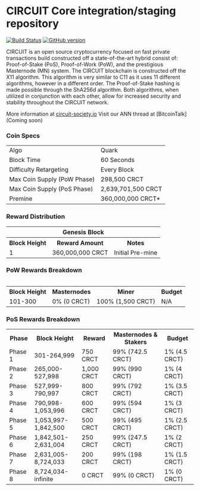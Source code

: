 CIRCUIT Core integration/staging repository
=====================================

[![Build Status](https://travis-ci.org/CircuitProject/Circuit-Project.svg?branch=master)](https://travis-ci.org/CircuitProject/Circuit-Project) [![GitHub version](https://badge.fury.io/gh/CIRCUIT-Project%2FCIRCUIT.svg)](https://badge.fury.io/gh/CIRCUIT-Project%2FCIRCUIT)

CIRCUIT is an open source cryptocurrency focused on fast private transactions build constructed off a state-of-the-art hybrid consist of: Proof-of-Stake (PoS), Proof-of-Work (PoW), and the prestigious Masternode (MN) system. The CIRCUIT blockchain is constructed off the X11 algorithm. This algorithm is very similar to C11 as it uses 11 different algorithms, however in a different order. The Proof-of-Stake hashing is made possible through the ShA256d algorithm. Both algorithms, when utilized in conjunction with each other, allow for increased security and stability throughout the CIRCUIT network.


More information at [circuit-society.io](http://www.circuit-society.io) Visit our ANN thread at [BitcoinTalk](Coming soon)

### Coin Specs
<table>
<tr><td>Algo</td><td>Quark</td></tr>
<tr><td>Block Time</td><td>60 Seconds</td></tr>
<tr><td>Difficulty Retargeting</td><td>Every Block</td></tr>
<tr><td>Max Coin Supply (PoW Phase)</td><td>298,500 CRCT</td></tr>
<tr><td>Max Coin Supply (PoS Phase)</td><td>2,639,701,500 CRCT</td></tr>
<tr><td>Premine</td><td>360,000,000 CRCT*</td></tr>
</table>


### Reward Distribution

<table>
<th colspan=4>Genesis Block</th>
<tr><th>Block Height</th><th>Reward Amount</th><th>Notes</th></tr>
<tr><td>1</td><td>360,000,000 CRCT</td><td>Initial Pre-mine</td></tr> <table>

### PoW Rewards Breakdown

<table>
<th>Block Height</th><th>Masternodes</th><th>Miner</th><th>Budget</th>
<tr><td>101-300</td><td>0% (0 CRCT)</td><td>100% (1,500 CRCT)</td><td>N/A</td></tr>

</table>

### PoS Rewards Breakdown

<table>
<th>Phase</th><th>Block Height</th><th>Reward</th><th>Masternodes & Stakers</th><th>Budget</th>
<tr><td>Phase 1</td><td>301-264,999</td><td>750 CRCT</td><td>99% (742.5 CRCT)</td><td>1% (4.5 CRCT)</td></tr>
<tr><td>Phase 2</td><td>265,000-527,998</td><td>1,000 CRCT</td><td>99% (990 CRCT)</td><td>1% (4 CRCT)</td></tr>
<tr><td>Phase 3</td><td>527,999-790,997</td><td>800 CRCT</td><td>99% (792 CRCT)</td><td>1% (3.5 CRCT)</td></tr>
<tr><td>Phase 4</td><td>790,998-1,053,996</td><td>600 CRCT</td><td>99% (594 CRCT)</td><td>1% (3 CRCT)</td></tr>
<tr><td>Phase 5</td><td>1,053,997-1,842,500</td><td>500 CRCT</td><td>99% (495 CRCT)</td><td>1% (2.5 CRCT)</td></tr>
<tr><td>Phase 6</td><td>1,842,501-2,631,004</td><td>250 CRCT</td><td>99% (247.5 CRCT)</td><td>1% (2 CRCT)</td></tr>
<tr><td>Phase 7</td><td>2,631,005-8,724,033</td><td>200 CRCT</td><td>99% (198 CRCT)</td><td>1% (1.5 CRCT)</td></tr>
<tr><td>Phase 8</td><td>8,724,034-infinite</td><td>0 CRCT</td><td>99% (0 CRCT)</td><td>1% (0 CRCT)</td></tr>
</table>
